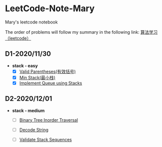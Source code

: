 # LeetCode-Note-Mary
Mary's leetcode notebook

The order of problems will follow my summary in the following link: [算法学习（leetcode）](https://www.wolai.com/b7YKFwn5UhuWzYJccAYNEf?theme=light)

## D1-2020/11/30
- **stack - easy**
   - [x] [Valid Parentheses(有效括号)](2020-11-30\valid-parantheses.js)
   - [x] [Min Stack(最小栈)](2020-11-30\min-stack.js)
   - [x] [Implement Queue using Stacks](2020-11-30\Implement-Queue-using-Stacks.js)
  
## D2-2020/12/01
- **stack - medium**
  - [ ] [Binary Tree Inorder Traversal]()
  - [ ] [Decode String]()  
  - [ ] [Validate Stack Sequences]()
  